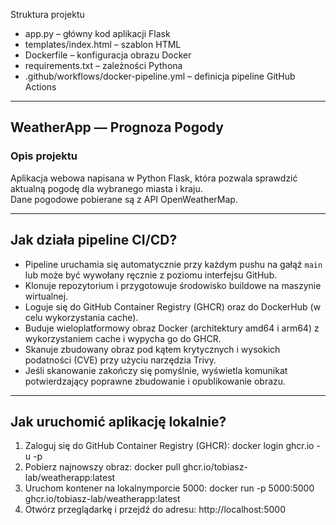 Struktura projektu
- app.py – główny kod aplikacji Flask
- templates/index.html – szablon HTML
- Dockerfile – konfiguracja obrazu Docker
- requirements.txt – zależności Pythona
- .github/workflows/docker-pipeline.yml – definicja pipeline GitHub Actions

---

## WeatherApp — Prognoza Pogody

### Opis projektu
Aplikacja webowa napisana w Python Flask, która pozwala sprawdzić aktualną pogodę dla wybranego miasta i kraju.  
Dane pogodowe pobierane są z API OpenWeatherMap.

---

## Jak działa pipeline CI/CD?

- Pipeline uruchamia się automatycznie przy każdym pushu na gałąź `main` lub może być wywołany ręcznie z poziomu interfejsu GitHub.
- Klonuje repozytorium i przygotowuje środowisko buildowe na maszynie wirtualnej.
- Loguje się do GitHub Container Registry (GHCR) oraz do DockerHub (w celu wykorzystania cache).
- Buduje wieloplatformowy obraz Docker (architektury amd64 i arm64) z wykorzystaniem cache i wypycha go do GHCR.
- Skanuje zbudowany obraz pod kątem krytycznych i wysokich podatności (CVE) przy użyciu narzędzia Trivy.
- Jeśli skanowanie zakończy się pomyślnie, wyświetla komunikat potwierdzający poprawne zbudowanie i opublikowanie obrazu.

---

## Jak uruchomić aplikację lokalnie?

1. Zaloguj się do GitHub Container Registry (GHCR):
   docker login ghcr.io -u <github-username> -p <personal-access-token>
2. Pobierz najnowszy obraz:
   docker pull ghcr.io/tobiasz-lab/weatherapp:latest
3. Uruchom kontener na lokalnymporcie 5000:
   docker run -p 5000:5000 ghcr.io/tobiasz-lab/weatherapp:latest
4. Otwórz przeglądarkę i przejdź do adresu:
   http://localhost:5000


